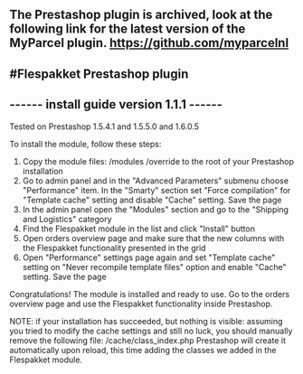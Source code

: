 ## The Prestashop plugin is archived, look at the following link for the latest version of the MyParcel plugin. https://github.com/myparcelnl


#Flespakket Prestashop plugin                         
--------------------------------------------
------  install guide  version 1.1.1  ------
--------------------------------------------

Tested on Prestashop 1.5.4.1 and 1.5.5.0 and 1.6.0.5

To install the module, follow these steps:
1) Copy the module files:
   /modules
   /override
   to the root of your Prestashop installation
2) Go to admin panel and in the "Advanced Parameters" submenu choose "Performance" item. In the "Smarty" section set "Force compilation" for "Template cache" setting and disable "Cache" setting. Save the page
3) In the admin panel open the "Modules" section and go to the "Shipping and Logistics" category
4) Find the Flespakket module in the list and click "Install" button
5) Open orders overview page and make sure that the new columns with the Flespakket functionality presented in the grid
6) Open "Performance" settings page again and set "Template cache" setting on "Never recompile template files" option and enable "Cache" setting. Save the page

Congratulations! The module is installed and ready to use. Go to the orders overview page and use the Flespakket functionality inside Prestashop.

NOTE: if your installation has succeeded, but nothing is visible:
assuming you tried to modify the cache settings and still no luck, you should manually remove the following file:
/cache/class_index.php
Prestashop will create it automatically upon reload, this time adding the classes we added in the Flespakket module.

